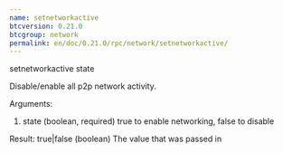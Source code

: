 ```yaml
---
name: setnetworkactive
btcversion: 0.21.0
btcgroup: network
permalink: en/doc/0.21.0/rpc/network/setnetworkactive/
---
```


setnetworkactive state

Disable/enable all p2p network activity.

Arguments:
1. state    (boolean, required) true to enable networking, false to disable

Result:
true|false    (boolean) The value that was passed in


